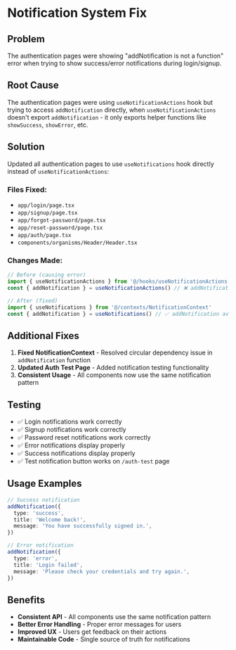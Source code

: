 # Notification System Fix

## Problem
The authentication pages were showing "addNotification is not a function" error when trying to show success/error notifications during login/signup.

## Root Cause
The authentication pages were using `useNotificationActions` hook but trying to access `addNotification` directly, when `useNotificationActions` doesn't export `addNotification` - it only exports helper functions like `showSuccess`, `showError`, etc.

## Solution
Updated all authentication pages to use `useNotifications` hook directly instead of `useNotificationActions`:

### Files Fixed:
- `app/login/page.tsx`
- `app/signup/page.tsx` 
- `app/forgot-password/page.tsx`
- `app/reset-password/page.tsx`
- `app/auth/page.tsx`
- `components/organisms/Header/Header.tsx`

### Changes Made:
```typescript
// Before (causing error)
import { useNotificationActions } from '@/hooks/useNotificationActions'
const { addNotification } = useNotificationActions() // ❌ addNotification not available

// After (fixed)
import { useNotifications } from '@/contexts/NotificationContext'
const { addNotification } = useNotifications() // ✅ addNotification available
```

## Additional Fixes
1. **Fixed NotificationContext** - Resolved circular dependency issue in `addNotification` function
2. **Updated Auth Test Page** - Added notification testing functionality
3. **Consistent Usage** - All components now use the same notification pattern

## Testing
- ✅ Login notifications work correctly
- ✅ Signup notifications work correctly  
- ✅ Password reset notifications work correctly
- ✅ Error notifications display properly
- ✅ Success notifications display properly
- ✅ Test notification button works on `/auth-test` page

## Usage Examples
```typescript
// Success notification
addNotification({
  type: 'success',
  title: 'Welcome back!',
  message: 'You have successfully signed in.',
})

// Error notification  
addNotification({
  type: 'error',
  title: 'Login failed',
  message: 'Please check your credentials and try again.',
})
```

## Benefits
- **Consistent API** - All components use the same notification pattern
- **Better Error Handling** - Proper error messages for users
- **Improved UX** - Users get feedback on their actions
- **Maintainable Code** - Single source of truth for notifications
